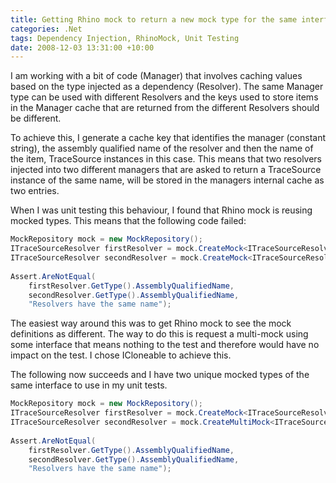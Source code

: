 ```yaml
---
title: Getting Rhino mock to return a new mock type for the same interface
categories: .Net
tags: Dependency Injection, RhinoMock, Unit Testing
date: 2008-12-03 13:31:00 +10:00
---
```


I am working with a bit of code (Manager) that involves caching values based on the type injected as a dependency (Resolver). The same Manager type can be used with different Resolvers and the keys used to store items in the Manager cache that are returned from the different Resolvers should be different. 

To achieve this, I generate a cache key that identifies the manager (constant string), the assembly qualified name of the resolver and then the name of the item, TraceSource instances in this case. This means that two resolvers injected into two different managers that are asked to return a TraceSource instance of the same name, will be stored in the managers internal cache as two entries. 

<!--more-->

When I was unit testing this behaviour, I found that Rhino mock is reusing mocked types. This means that the following code failed: 

```csharp
MockRepository mock = new MockRepository();
ITraceSourceResolver firstResolver = mock.CreateMock<ITraceSourceResolver>();
ITraceSourceResolver secondResolver = mock.CreateMock<ITraceSourceResolver>();
    
Assert.AreNotEqual(
    firstResolver.GetType().AssemblyQualifiedName,
    secondResolver.GetType().AssemblyQualifiedName,
    "Resolvers have the same name");
```

The easiest way around this was to get Rhino mock to see the mock definitions as different. The way to do this is request a multi-mock using some interface that means nothing to the test and therefore would have no impact on the test. I chose ICloneable to achieve this. 

The following now succeeds and I have two unique mocked types of the same interface to use in my unit tests. 

```csharp
MockRepository mock = new MockRepository();
ITraceSourceResolver firstResolver = mock.CreateMock<ITraceSourceResolver>();
ITraceSourceResolver secondResolver = mock.CreateMultiMock<ITraceSourceResolver>(typeof(ICloneable));
    
Assert.AreNotEqual(
    firstResolver.GetType().AssemblyQualifiedName,
    secondResolver.GetType().AssemblyQualifiedName,
    "Resolvers have the same name");
```


